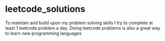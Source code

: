 # leetcode_solutions
To maintain and build upon my problem solving skills I try to complete at least 1 leetcode problem a day. Doing leetcode problems is also a great way to learn new programming languages
